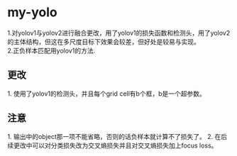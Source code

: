 # my-yolo
$1.$对yolov1与yolov2进行融合更改，用了yolov1的损失函数和检测头，用了yolov2的主体结构，但这在多尺度目标下效果会较差，但好处是较易与实现。  
$2.$正负样本匹配用yolov1的方法.
## 更改
$1.$ 使用了yolov1的检测头，并且每个grid cell有b个框，b是一个超参数。

## 注意
$1.$ 输出中的object那一项不能省略，否则的话负样本就计算不了损失了。
$2.$ 在后续更改中可以对分类损失改为交叉熵损失并且对交叉熵损失加上focus loss。